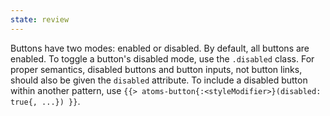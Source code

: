 ```yaml
---
state: review
---
```


Buttons have two modes: enabled or disabled. By default, all buttons are enabled. To toggle a button's disabled mode, use the `.disabled` class. For proper semantics, disabled buttons and button inputs, not button links, should also be given the `disabled` attribute. To include a disabled button within another pattern, use `{{> atoms-button{:<styleModifier>}(disabled: true{, ...}) }}`.
